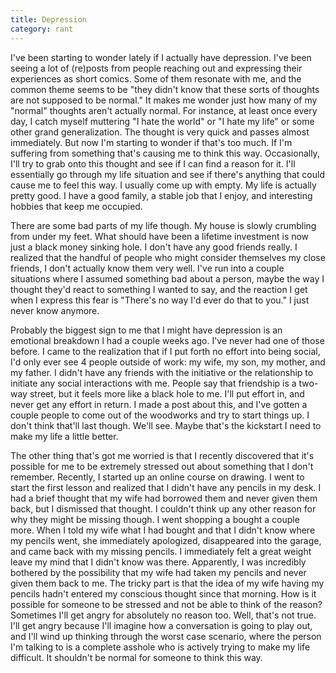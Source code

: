 ```yaml
---
title: Depression
category: rant
---
```

I've been starting to wonder lately if I actually have depression. I've been seeing a lot of (re)posts from people reaching out and expressing their experiences as short comics. Some of them resonate with me, and the common theme seems to be "they didn't know that these sorts of thoughts are not supposed to be normal." It makes me wonder just how many of my "normal" thoughts aren't actually normal. For instance, at least once every day, I catch myself muttering "I hate the world" or "I hate my life" or some other grand generalization. The thought is very quick and passes almost immediately. But now I'm starting to wonder if that's too much. If I'm suffering from something that's causing me to think this way. Occasionally, I'll try to grab onto this thought and see if I can find a reason for it. I'll essentially go through my life situation and see if there's anything that could cause me to feel this way. I usually come up with empty. My life is actually pretty good. I have a good family, a stable job that I enjoy, and interesting hobbies that keep me occupied.

There are some bad parts of my life though. My house is slowly crumbling from under my feet. What should have been a lifetime investment is now just a black money sinking hole. I don't have any good friends really. I realized that the handful of people who might consider themselves my close friends, I don't actually know them very well. I've run into a couple situations where I assumed something bad about a person, maybe the way I thought they'd react to something I wanted to say, and the reaction I get when I express this fear is "There's no way I'd ever do that to you." I just never know anymore.

Probably the biggest sign to me that I might have depression is an emotional breakdown I had a couple weeks ago. I've never had one of those before. I came to the realization that if I put forth no effort into being social, I'd only ever see 4 people outside of work: my wife, my son, my mother, and my father. I didn't have any friends with the initiative or the relationship to initiate any social interactions with me. People say that friendship is a two-way street, but it feels more like a black hole to me. I'll put effort in, and never get any effort in return. I made a post about this, and I've gotten a couple people to come out of the woodworks and try to start things up. I don't think that'll last though. We'll see. Maybe that's the kickstart I need to make my life a little better.

The other thing that's got me worried is that I recently discovered that it's possible for me to be extremely stressed out about something that I don't remember. Recently, I started up an online course on drawing. I went to start the first lesson and realized that I didn't have any pencils in my desk. I had a brief thought that my wife had borrowed them and never given them back, but I dismissed that thought. I couldn't think up any other reason for why they might be missing though. I went shopping a bought a couple more. When I told my wife what I had bought and that I didn't know where my pencils went, she immediately apologized, disappeared into the garage, and came back with my missing pencils. I immediately felt a great weight leave my mind that I didn't know was there. Apparently, I was incredibly bothered by the possibility that my wife had taken my pencils and never given them back to me. The tricky part is that the idea of my wife having my pencils hadn't entered my conscious thought since that morning. How is it possible for someone to be stressed and not be able to think of the reason? Sometimes I'll get angry for absolutely no reason too. Well, that's not true. I'll get angry because I'll imagine how a conversation is going to play out, and I'll wind up thinking through the worst case scenario, where the person I'm talking to is a complete asshole who is actively trying to make my life difficult. It shouldn't be normal for someone to think this way.